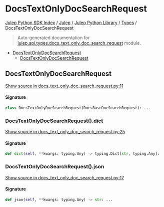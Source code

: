 # DocsTextOnlyDocSearchRequest

[Julep Python SDK Index](../../../README.md#julep-python-sdk-index) / [Julep](../../index.md#julep) / [Julep Python Library](../index.md#julep-python-library) / [Types](./index.md#types) / DocsTextOnlyDocSearchRequest

> Auto-generated documentation for [julep.api.types.docs_text_only_doc_search_request](../../../../../../../julep/api/types/docs_text_only_doc_search_request.py) module.

- [DocsTextOnlyDocSearchRequest](#docstextonlydocsearchrequest)
  - [DocsTextOnlyDocSearchRequest](#docstextonlydocsearchrequest-1)

## DocsTextOnlyDocSearchRequest

[Show source in docs_text_only_doc_search_request.py:11](../../../../../../../julep/api/types/docs_text_only_doc_search_request.py#L11)

#### Signature

```python
class DocsTextOnlyDocSearchRequest(DocsBaseDocSearchRequest): ...
```

### DocsTextOnlyDocSearchRequest().dict

[Show source in docs_text_only_doc_search_request.py:25](../../../../../../../julep/api/types/docs_text_only_doc_search_request.py#L25)

#### Signature

```python
def dict(self, **kwargs: typing.Any) -> typing.Dict[str, typing.Any]: ...
```

### DocsTextOnlyDocSearchRequest().json

[Show source in docs_text_only_doc_search_request.py:17](../../../../../../../julep/api/types/docs_text_only_doc_search_request.py#L17)

#### Signature

```python
def json(self, **kwargs: typing.Any) -> str: ...
```